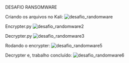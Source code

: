 DESAFIO RANSOMWARE

Criando os arquivos no Kali:
![desafio_randomware](https://github.com/user-attachments/assets/ed070dd3-bef5-44ec-9d26-f210823c4c39)

Encrypter.py
![desafio_randomware2](https://github.com/user-attachments/assets/d2a20c69-7350-486e-9448-8a9454b18dfd)

Decrypter.py
![desafio_randomware3](https://github.com/user-attachments/assets/9eda8e70-fce7-469c-8d9f-1283042e217c)

Rodando o encrypter:
![desafio_randomware5](https://github.com/user-attachments/assets/c1d1fcaf-4649-4d51-9478-2853cc09c9fd)

Decrypter e, trabalho concluído:
![desafio_randomware6](https://github.com/user-attachments/assets/5bd0eadf-c531-4e05-afbc-9ab80affe238)
